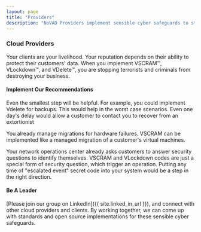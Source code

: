 ```yaml
---
layout: page
title: "Providers"
description: "NoVAD Providers implement sensible cyber safeguards to stop virtually assured destruction"
---
```

### Cloud Providers

Your clients are your livelihood. Your reputation depends on their
ability to protect their customers' data.  When you implement
VSCRAM&trade;, VLockdown&trade;, and VDelete&trade;, you are stopping
terrorists and criminals from destroying your business.

#### Implement Our Recommendations

Even the smallest step will be helpful.  For example, you could
implement Vdelete for backups.  This would help in the worst case
scenarios.  Even one day's delay would allow a customer to contact you
to recover from an extortionist

You already manage migrations for hardware failures. VSCRAM can be
implemented like a managed migration of a customer's virtual machines.

Your network operations center already asks customers to answer
security questions to identify themselves.  VSCRAM and VLockdown codes
are just a special form of security question, which trigger an
operation.  Putting any time of "escalated event" secret code into
your system would be a step in the right direction.

#### Be A Leader

[Please join our group on LinkedIn]({{ site.linked_in_url }}),
and connect with other cloud providers and clients.  By working together,
we can come up with standards and open source implementations for
these sensible cyber safeguards.
